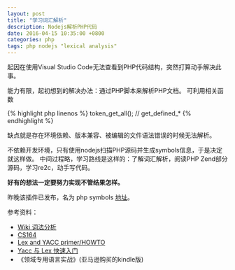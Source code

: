 ```yaml
---
layout: post
title: "学习词汇解析"
description: Nodejs解析PHP代码
date: 2016-04-15 10:35:00 +0800
categories: php
tags: php nodejs "lexical analysis"
---
```


起因在使用Visual Studio Code无法查看到PHP代码结构，突然打算动手解决此事。

能力有限，起初想到的解决办法：通过PHP脚本来解析PHP文档。
可利用相关函数

{% highlight php linenos %}
token_get_all();
// get_defined_*
{% endhighlight %}

缺点就是存在环境依赖、版本兼容、被编辑的文件语法错误的时候无法解析。

不依赖开发环境，只有使用nodejs扫描PHP源码并生成symbols信息，于是决定就这样做。
中间过程略，学习路线是这样的：了解词汇解析，阅读PHP Zend部分源码，学习re2c，动手写代码。

**好有的想法一定要努力实现不管结果怎样。**

昨晚该插件已发布，名为 php symbols 
[地址](https://marketplace.visualstudio.com/items?itemName=linyang95.php-symbols)。

参考资料：

- [Wiki 词法分析](https://zh.wikipedia.org/wiki/词法分析)
- [CS164](http://www.cs.berkeley.edu/%7Ebodik/cs164sp13)
- [Lex and YACC primer/HOWTO](http://tldp.org/HOWTO/Lex-YACC-HOWTO.html)
- [Yacc 与 Lex 快速入门](https://www.ibm.com/developerworks/cn/linux/sdk/lex/)
- 《领域专用语言实战》(亚马逊购买的kindle版)

